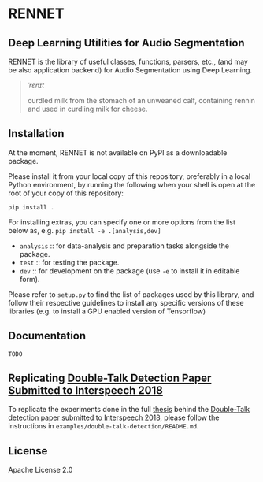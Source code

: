 # RENNET
## Deep Learning Utilities for Audio Segmentation

RENNET is the library of useful classes, functions, parsers, etc., (and may be also application backend) for Audio Segmentation using Deep Learning.

> *ˈrɛnɪt*
>
> curdled milk from the stomach of an unweaned calf, containing rennin and used in curdling milk for cheese.

## Installation
At the moment, RENNET is not available on PyPI as a downloadable package.

Please install it from your local copy of this repository,
preferably in a local Python environment,
by running the following when your shell is open at the root of your copy of this repository:
```
pip install .
```

For installing extras, you can specify one or more options from the list below as, e.g. ```pip install -e .[analysis,dev]```
- `analysis` :: for data-analysis and preparation tasks alongside the package.
- `test` :: for testing the package.
- `dev` :: for development on the package (use `-e` to install it in editable form).

Please refer to `setup.py` to find the list of packages used by this library,
and follow their respective guidelines to install any specific versions of these libraries (e.g. to install a GPU enabled version of Tensorflow)

## Documentation
`TODO`

## Replicating [Double-Talk Detection Paper Submitted to Interspeech 2018]()
To replicate the experiments done in the full [thesis](http://publica.fraunhofer.de/documents/N-477004.html) behind the [Double-Talk detection paper submitted to Interspeech 2018](), please follow the instructions in `examples/double-talk-detection/README.md`.

## License
Apache License 2.0
